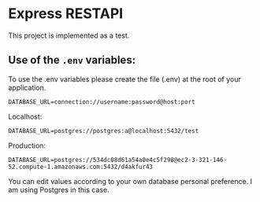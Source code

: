 # Express RESTAPI

This project is implemented as a test.

## Use of the `.env` variables:

To use the .env variables please create the file (.env) at the root of your application.
```  
DATABASE_URL=connection://username:password@host:port
```

Localhost:
```  
DATABASE_URL=postgres://postgres:a@localhost:5432/test
```

Production:
```  
DATABASE_URL=postgres://534dc08d61a54a0e4c5f298@ec2-3-321-146-52.compute-1.amazonaws.com:5432/d4akfur43
```

You can edit values according to your own database personal preference. I am using Postgres in this case.